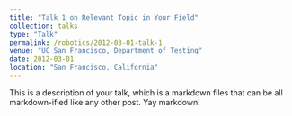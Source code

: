 ```yaml
---
title: "Talk 1 on Relevant Topic in Your Field"
collection: talks
type: "Talk"
permalink: /robotics/2012-03-01-talk-1
venue: "UC San Francisco, Department of Testing"
date: 2012-03-01
location: "San Francisco, California"
---
```


This is a description of your talk, which is a markdown files that can be all markdown-ified like any other post. Yay markdown!
